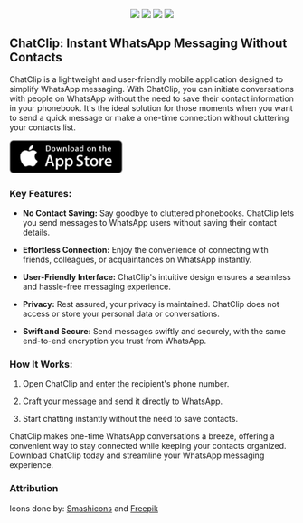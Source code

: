 
<p align="center" width="100%">
<img src="https://github.com/JHeisecke/ChatClip/blob/main/Images/1242%E2%80%8Ax2688/1.png" width="200"> <img src="https://github.com/JHeisecke/ChatClip/blob/main/Images/1242%E2%80%8Ax2688/2.png" width="200"> <img src="https://github.com/JHeisecke/ChatClip/blob/main/Images/1242%E2%80%8Ax2688/3.png" width="200"> <img src="https://github.com/JHeisecke/ChatClip/blob/main/Images/1242%E2%80%8Ax2688/4.png" width="200">
</p>

## ChatClip: Instant WhatsApp Messaging Without Contacts

ChatClip is a lightweight and user-friendly mobile application designed to simplify WhatsApp messaging. With ChatClip, you can initiate conversations with people on WhatsApp without the need to save their contact information in your phonebook. It's the ideal solution for those moments when you want to send a quick message or make a one-time connection without cluttering your contacts list.

<a href="https://apps.apple.com/py/app/chatclip/id6466648058?l=en-GB">
<img src="https://github.com/JHeisecke/ChatClip/blob/main/Images/download.png" width="200">
</a>

### Key Features:

- **No Contact Saving:** Say goodbye to cluttered phonebooks. ChatClip lets you send messages to WhatsApp users without saving their contact details.

- **Effortless Connection:** Enjoy the convenience of connecting with friends, colleagues, or acquaintances on WhatsApp instantly.

- **User-Friendly Interface:** ChatClip's intuitive design ensures a seamless and hassle-free messaging experience.

- **Privacy:** Rest assured, your privacy is maintained. ChatClip does not access or store your personal data or conversations.

- **Swift and Secure:** Send messages swiftly and securely, with the same end-to-end encryption you trust from WhatsApp.

### How It Works:

1. Open ChatClip and enter the recipient's phone number.

2. Craft your message and send it directly to WhatsApp.

3. Start chatting instantly without the need to save contacts.

ChatClip makes one-time WhatsApp conversations a breeze, offering a convenient way to stay connected while keeping your contacts organized. Download ChatClip today and streamline your WhatsApp messaging experience.

### Attribution
Icons done by: <a href="https://www.flaticon.es/autores/smashicons" title="adjuntar iconos">Smashicons</a> and <a href="https://www.flaticon.es/autores/freepik" title="dm iconos">Freepik</a>
